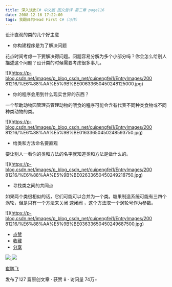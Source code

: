 ```yaml
---
title: 深入浅出C# 中文版 图文皆译 第三章 page116
date: 2008-12-16 17:22:00
tags: 我翻译的Head First C#（习作）
---
```

设计直观的类的几个好主意

*  你构建程序是为了解决问题 

花点时间考虑一下要解决得问题。问题容易分解为多个小部分吗？你会怎么给别人描述这个问题？设计类的时候需要考虑很多事儿。

![](https://p-blog.csdn.net/images/p_blog_csdn_net/cuipengfei1/EntryImages/200
81216/%E6%88%AA%E5%9B%BE00633650450248125000.jpg)

*  你的程序会用到什么现实世界的东西？ 

一个帮助动物园管理员管理动物的喂食的程序可能会含有代表不同种类食物或不同种类动物的类。

![](https://p-blog.csdn.net/images/p_blog_csdn_net/cuipengfei1/EntryImages/200
81216/%E6%88%AA%E5%9B%BE01633650450248593750.jpg)

*  给类和方法命名要直观 

要让别人一看你的类和方法的名字就知道类和方法是做什么的。

![](https://p-blog.csdn.net/images/p_blog_csdn_net/cuipengfei1/EntryImages/200
81216/%E6%88%AA%E5%9B%BE02633650450249218750.jpg)

*  寻找类之间的共同点 

如果两个类很相似的话，它们可能可以合并为一个类。糖果制造系统可能有三四个涡轮，但是只有一个方法来关闭  速闭阀  ，这个方法取一个涡轮号作为参数。

![](https://p-blog.csdn.net/images/p_blog_csdn_net/cuipengfei1/EntryImages/200
81216/%E6%88%AA%E5%9B%BE03633650450249687500.jpg)

  * [ 点赞  ](javascript:;)
  * [ 收藏  ](javascript:;)
  * [ 分享 ](javascript:;)

[ ![](https://profile.csdnimg.cn/5/2/5/3_cuipengfei1)
![](https://g.csdnimg.cn/static/user-reg-year/1x/11.png)
](https://blog.csdn.net/cuipengfei1)

[ 崔鹏飞 ](https://blog.csdn.net/cuipengfei1)

发布了127 篇原创文章  ·  获赞 8  ·  访问量 74万+

